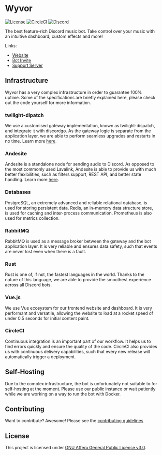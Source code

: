 # Wyvor

[![License](https://img.shields.io/github/license/chamburr/wyvor.svg)](LICENSE)
[![CircleCI](https://circleci.com/gh/chamburr/wyvor.svg?style=shield)](https://circleci.com/gh/chamburr/wyvor)
[![Discord](https://discordapp.com/api/guilds/635412327134658571/embed.png)](https://wyvor.xyz/support)

The best feature-rich Discord music bot. Take control over your music with an intuitive dashboard,
custom effects and more!

Links:

-   [Website](https://wyvor.xyz)
-   [Bot Invite](https://wyvor.xyz/invite)
-   [Support Server](https://wyvor.xyz/support)

## Infrastructure

Wyvor has a very complex infrastructure in order to guarantee 100% uptime. Some of the
specifications are briefly explained here, please check out the code yourself for more information.

### twilight-dipatch

We use a customised gateway implementation, known as twilight-dispatch, and integrate it with
discordgo. As the gateway logic is separate from the application layer, we are able to perform
seamless upgrades and restarts in no time. Learn more
[here](https://github.com/chamburr/twilight-dispatch).

### Andesite

Andesite is a standalone node for sending audio to Discord. As opposed to the most commonly used
Lavalink, Andesite is able to provide us with much better flexibilities, such as filters support,
REST API, and better state handling. Learn more [here](https://github.com/natanbc/andesite).

### Databases

PostgreSQL, an extremely advanced and reliable relational database, is used for storing persistent
data. Redis, an in-memory data structure store, is used for caching and inter-process communication.
Prometheus is also used for metrics collection.

### RabbitMQ

RabbitMQ is used as a message broker between the gateway and the bot application layer. It is very
reliable and ensures data safety, such that events are never lost even when there is a fault.

### Rust

Rust is one of, if not, the fastest languages in the world. Thanks to the nature of this language,
we are able to provide the smoothest experience across all Discord bots.

### Vue.js

We use Vue ecosystem for our frontend website and dashboard. It is very performant and versatile,
allowing the website to load at a rocket speed of under 0.5 seconds for initial content paint.

### CircleCI

Continuous integration is an important part of our workflow. It helps us to find errors quickly and
ensure the quality of the code. CircleCI also provides us with continuous delivery capabilities,
such that every new release will automatically trigger a deployment.

## Self-Hosting

Due to the complex infrastructure, the bot is unfortunately not suitable to for self-hosting at the
moment. Please use our public instance or wait patiently while we are working on a way to run the
bot with Docker.

## Contributing

Want to contribute? Awesome! Please see the [contributing guidelines](CONTRIBUTING.md).

## License

This project is licensed under [GNU Affero General Public License v3.0](LICENSE).

